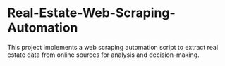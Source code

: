 # Real-Estate-Web-Scraping-Automation
This project implements a web scraping automation script to extract real estate data from online sources for analysis and decision-making.
